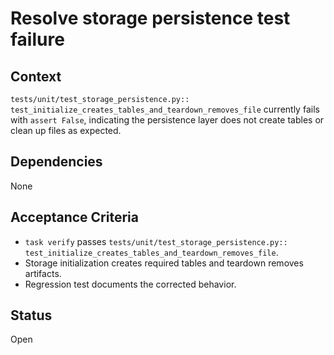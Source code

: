 # Resolve storage persistence test failure

## Context
`tests/unit/test_storage_persistence.py::
test_initialize_creates_tables_and_teardown_removes_file`
currently fails with `assert False`, indicating the persistence layer does not
create tables or clean up files as expected.

## Dependencies
None

## Acceptance Criteria
- `task verify` passes
  `tests/unit/test_storage_persistence.py::
  test_initialize_creates_tables_and_teardown_removes_file`.
- Storage initialization creates required tables and teardown removes artifacts.
- Regression test documents the corrected behavior.

## Status
Open
